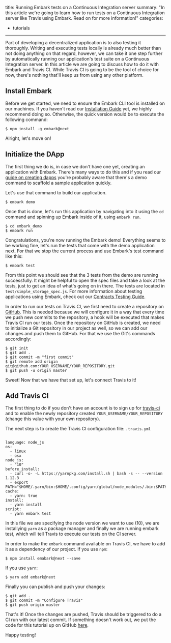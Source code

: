 title: Running Embark tests on a Continuous Integration server
summary: "In this article we're going to learn how to run tests on a Continuous Integration server like Travis using Embark. Read on for more information!"
categories:
  - tutorials
---

Part of developing a decentralized application is to also testing it thoroughly. Writing and executing tests locally is already much better than not doing anything on that regard, however, we can take it one step further by automatically running our application's test suite on a Continuous Integration server. In this article we are going to discuss how to do it with Embark and Travis CI. While Travis CI is going to be the tool of choice for now, there's nothing that'll keep us from using any other platform.

## Install Embark

Before we get started, we need to ensure the Embark CLI tool is installed on our machines. If you haven't read our [Installation Guide](/docs/installation.html) yet, we highly recommend doing so. Otherwise, the quick version would be to execute the following command:

<pre><code class="shell">$ npm install -g embark@next</code></pre>

Alright, let's move on!

## Initialize the DApp

The first thing we do is, in case we don't have one yet, creating an application with Embark. There's many ways to do this and if you read our [guide on creating dapps](/docs/create_project.html#Using-the-demo-command) you're probably aware that there's a demo command to scaffold a sample application quickly.

Let's use that command to build our application.

<pre><code class="shell">$ embark demo
</code></pre>

Once that is done, let's run this application by navigating into it using the `cd` command and spinning up Embark inside of it, using `embark run`.

<pre><code class="shell">$ cd embark_demo
$ embark run
</code></pre>

Congratulations, you're now running the Embark demo! Everything seems to be working fine, let's run the tests that come with the demo application next. For that we stop the current process and use Embark's test command like this:

<pre><code class="shell">$ embark test</code></pre>

From this point we should see that the 3 tests from the demo are running successfully. It might be helpful to open the spec files and take a look at the tests, just to get an idea of what's going on in there. The tests are located in `test/simple_storage_spec.js`. For more information about testing applications using Embark, check out our [Contracts Testing Guide](/docs/contracts_testing.html).

In order to run our tests on Travis CI, we first need to create a repository on [GitHub](https://github.com/). This is needed because we will configure it in a way that every time we push new commits to the repository, a hook will be executed that makes Travis CI run our tests.
Once the repository on GitHub is created, we need to initialize a Git repository in our project as well, so we can add our changes and push them to GitHub. For that we use the Git's commands accordingly:

<pre><code class="shell">$ git init
$ git add .
$ git commit -m "first commit"
$ git remote add origin git@github.com:YOUR_USERNAME/YOUR_REPOSITORY.git
$ git push -u origin master
</code></pre>

Sweet! Now that we have that set up, let's connect Travis to it!

## Add Travis CI

The first thing to do if you don't have an account is to sign up for [travis-ci](https://travis-ci.org) and to enable the newly repository created
`YOUR_USERNAME/YOUR_REPOSITORY` (change this value with your own repository).

The next step is to create the Travis CI configuration file: `.travis.yml`

<pre><code class="yml">
language: node_js
os:
  - linux
  - osx
node_js:
  - "10"
before_install:
  - curl -o- -L https://yarnpkg.com/install.sh | bash -s -- --version 1.12.3
  - export PATH="$HOME/.yarn/bin:$HOME/.config/yarn/global/node_modules/.bin:$PATH"
cache:
  - yarn: true
install:
  - yarn install
script:
  - yarn embark test
</code></pre>

In this file we are specifying the node version we want to use (10), we are installying `yarn` as a package manager and finally we are running embark test, which will tell Travis to execute our tests on the CI server.

In order to make the `embark` command available on Travis CI, we have to add it as a dependency of our project.
If you use `npm`:

<pre><code class="shell">$ npm install emabark@next --save</code></pre>

If you use `yarn`:

<pre><code class="shell">$ yarn add embark@next</code></pre>

Finally you can publish and push your changes:

<pre><code class="shell">$ git add .
$ git commit -m "Configure Travis"
$ git push origin master
</code></pre>

That's it! Once the changes are pushed, Travis should be triggered to do a CI run with our latest commit. If something doesn't work out, we put the code for this tutorial up on GitHub [here](https://github.com/alaibe/embark-demo-travis).

Happy testing!
